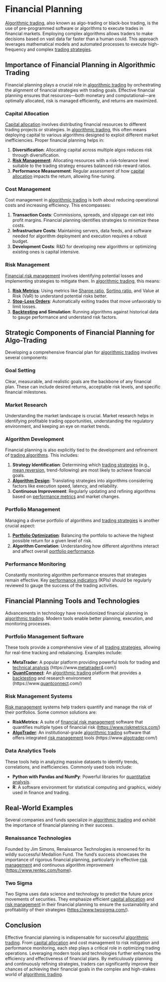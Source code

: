 # Financial Planning

[Algorithmic trading](../a/algorithmic_trading.md), also known as algo-trading or black-box trading, is the use of pre-programmed software or algorithms to execute trades in financial markets. Employing complex algorithms allows traders to make decisions based on vast data far faster than a human could. This approach leverages mathematical models and automated processes to execute high-frequency and complex [trading strategies](../t/trading_strategies.md).

## Importance of Financial Planning in Algorithmic Trading

Financial planning plays a crucial role in [algorithmic trading](../a/algorithmic_trading.md) by orchestrating the alignment of financial strategies with trading goals. Effective financial planning ensures that resources—both monetary and computational—are optimally allocated, risk is managed efficiently, and returns are maximized. 

### Capital Allocation

[Capital allocation](../c/capital_allocation.md) involves distributing financial resources to different trading projects or strategies. In [algorithmic trading](../a/algorithmic_trading.md), this often means deploying capital to various algorithms designed to exploit different market inefficiencies. Proper financial planning helps in:

1. **Diversification**: Allocating capital across multiple algos reduces risk through diversification.
2. **[Risk Management](../r/risk_management.md)**: Allocating resources with a risk-tolerance level suitable to the trading strategy ensures balanced risk-reward ratios.
3. **Performance Measurement**: Regular assessment of how [capital allocation](../c/capital_allocation.md) impacts the return, allowing fine-tuning.

### Cost Management

Cost management in [algorithmic trading](../a/algorithmic_trading.md) is both about reducing operational costs and increasing efficiency. This encompasses:

1. **Transaction Costs**: Commissions, spreads, and slippage can eat into profit margins. Financial planning identifies strategies to minimize these costs.
2. **Infrastructure Costs**: Maintaining servers, data feeds, and software needed for algorithm deployment and execution requires a robust budget.
3. **Development Costs**: R&D for developing new algorithms or optimizing existing ones is capital intensive.

### Risk Management

[Financial risk management](../f/financial_risk_management.md) involves identifying potential losses and implementing strategies to mitigate them. In [algorithmic trading](../a/algorithmic_trading.md), this means:

1. **[Risk Metrics](../r/risk_metrics.md)**: Using metrics like [Sharpe ratio](../s/sharpe_ratio.md), [Sortino ratio](../s/sortino_ratio.md), and Value at Risk (VaR) to understand potential risks better.
2. **[Stop-Loss Orders](../s/stop-loss_orders.md)**: Automatically exiting trades that move unfavorably to limit losses.
3. **[Backtesting](../b/backtesting.md) and Simulation**: Running algorithms against historical data to gauge performance and understand risk factors.

## Strategic Components of Financial Planning for Algo-Trading

Developing a comprehensive financial plan for [algorithmic trading](../a/algorithmic_trading.md) involves several components:

### Goal Setting

Clear, measurable, and realistic goals are the backbone of any financial plan. These can include desired returns, acceptable risk levels, and specific financial milestones.

### Market Research

Understanding the market landscape is crucial. Market research helps in identifying profitable trading opportunities, understanding the regulatory environment, and keeping an eye on market trends.

### Algorithm Development

Financial planning is also explicitly tied to the development and refinement of [trading algorithms](../t/trading_algorithms.md). This includes:

1. **Strategy Identification**: Determining which [trading strategies](../t/trading_strategies.md) (e.g., [mean reversion](../m/mean_reversion.md), trend-following) are most likely to achieve financial goals.
2. **[Algorithm Design](../a/algorithm_design.md)**: Translating strategies into algorithms considering factors like execution speed, latency, and reliability.
3. **Continuous Improvement**: Regularly updating and refining algorithms based on [performance metrics](../p/performance_metrics.md) and market changes.

### Portfolio Management

Managing a diverse portfolio of algorithms and [trading strategies](../t/trading_strategies.md) is another crucial aspect:

1. **[Portfolio Optimization](../p/portfolio_optimization.md)**: Balancing the portfolio to achieve the highest possible return for a given level of risk.
2. **Algorithm Correlation**: Understanding how different algorithms interact and affect overall [portfolio performance](../p/portfolio_performance.md).

### Performance Monitoring

Constantly monitoring algorithm performance ensures that strategies remain effective. Key [performance indicators](../p/performance_indicators.md) (KPIs) should be regularly reviewed to gauge the success of the trading activities.

## Financial Planning Tools and Technologies

Advancements in technology have revolutionized financial planning in [algorithmic trading](../a/algorithmic_trading.md). Modern tools enable better planning, execution, and monitoring processes.

### Portfolio Management Software

These tools provide a comprehensive view of all [trading strategies](../t/trading_strategies.md), allowing for real-time tracking and rebalancing. Examples include:

- **MetaTrader**: A popular platform providing powerful tools for trading and [technical analysis](../t/technical_analysis.md) (https://www.[metatrader4](../m/metatrader4.md).com/)
- **[QuantConnect](../q/quantconnect.md)**: An [algorithmic trading](../a/algorithmic_trading.md) platform that provides a [backtesting](../b/backtesting.md) and research environment (https://www.[quantconnect](../q/quantconnect.md).com/)

### Risk Management Systems

[Risk management](../r/risk_management.md) systems help traders quantify and manage the risk of their portfolios. Some common solutions are:

- **RiskMetrics**: A suite of [financial risk management](../f/financial_risk_management.md) software that quantifies multiple types of financial risk (https://www.riskmetrics.com/)
- **[AlgoTrader](../a/algotrader.md)**: An institutional-grade [algorithmic trading](../a/algorithmic_trading.md) software that offers integrated [risk management](../r/risk_management.md) tools (https://www.[algotrader](../a/algotrader.md).com/)

### Data Analytics Tools

These tools help in analyzing massive datasets to identify trends, correlations, and inefficiencies. Commonly used tools include:

- **Python with Pandas and NumPy**: Powerful libraries for [quantitative analysis](../q/quantitative_analysis.md).
- **R**: A software environment for statistical computing and graphics, widely used in finance and trading.

## Real-World Examples

Several companies and funds specialize in [algorithmic trading](../a/algorithmic_trading.md) and exhibit the importance of financial planning in their success.

### Renaissance Technologies

Founded by Jim Simons, Renaissance Technologies is renowned for its wildly successful Medallion Fund. The fund’s success showcases the importance of rigorous financial planning, particularly in effective [risk management](../r/risk_management.md) and continuous algorithm improvement (https://www.rentec.com/home).

### Two Sigma

Two Sigma uses data science and technology to predict the future price movements of securities. They emphasize efficient [capital allocation](../c/capital_allocation.md) and [risk management](../r/risk_management.md) in their financial planning to ensure the sustainability and profitability of their strategies (https://www.twosigma.com/).

## Conclusion

Effective financial planning is indispensable for successful [algorithmic trading](../a/algorithmic_trading.md). From [capital allocation](../c/capital_allocation.md) and cost management to risk mitigation and performance monitoring, each step plays a critical role in optimizing trading operations. Leveraging modern tools and technologies further enhances the efficiency and effectiveness of financial plans. By meticulously planning and continuously refining strategies, traders can significantly improve their chances of achieving their financial goals in the complex and high-stakes world of [algorithmic trading](../a/algorithmic_trading.md).
